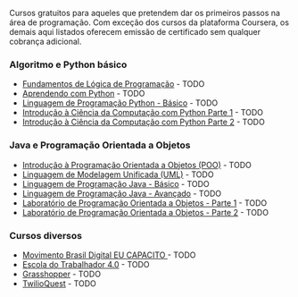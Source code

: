 <!--
- 👋 Hi, I’m @Abgael
- 👀 I’m interested in ...
- 🌱 I’m currently learning ...
- 💞️ I’m looking to collaborate on ...
- 📫 How to reach me ...
-->

Cursos gratuitos para aqueles que pretendem dar os primeiros passos na área de programação.
Com exceção dos cursos da plataforma Coursera, os demais aqui listados oferecem emissão de certificado sem qualquer cobrança adicional.

### Algoritmo e Python básico
 * [Fundamentos de Lógica de Programação](https://www.ev.org.br/cursos/fundamentos-de-logica-de-programacao) - TODO
 * [Aprendendo com Python](https://www.escolavirtual.gov.br/curso/629) - TODO
 * [Linguagem de Programação Python - Básico](https://www.ev.org.br/cursos/linguagem-de-programacao-python-basico) - TODO
 * [Introdução à Ciência da Computação com Python Parte 1](https://www.coursera.org/learn/ciencia-computacao-python-conceitos) - TODO
 * [Introdução à Ciência da Computação com Python Parte 2](https://www.coursera.org/learn/ciencia-computacao-python-conceitos-2) - TODO


### Java e Programação Orientada a Objetos
 * [Introdução à Programação Orientada a Objetos (POO)](https://www.ev.org.br/cursos/introducao-a-programacao-orientada-a-objetos-poo) - TODO
 * [Linguagem de Modelagem Unificada (UML)](https://www.ev.org.br/cursos/linguagem-de-modelagem-unificada-uml) - TODO
 * [Linguagem de Programação Java - Básico](https://www.ev.org.br/cursos/linguagem-de-programacao-java-basico) - TODO
 * [Linguagem de Programação Java - Avançado](https://www.ev.org.br/cursos/linguagem-de-programacao-java-avancado) - TODO
 * [Laboratório de Programação Orientada a Objetos - Parte 1](https://www.coursera.org/learn/lab-poo-parte-1) - TODO
 * [Laboratório de Programação Orientada a Objetos - Parte 2](https://www.coursera.org/learn/lab-poo-parte-2) - TODO

### Cursos diversos
 * [Movimento Brasil Digital EU CAPACITO ](https://on.fiap.com.br/local/movimentobrasildigital/) - TODO
 * [Escola do Trabalhador 4.0](https://news.microsoft.com/pt-br/escola-do-trabalhador-4-0/) - TODO
 * [Grasshopper](https://grasshopper.app/pt_br/) - TODO
 * [TwilioQuest](https://www.twilio.com/quest) - TODO

<!---
Abgael/Abgael is a ✨ special ✨ repository because its `README.md` (this file) appears on your GitHub profile.
You can click the Preview link to take a look at your changes.
--->
